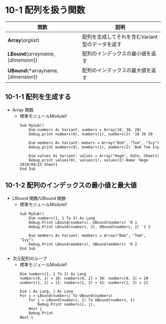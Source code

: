 # 10-1 配列を扱う関数
|関数|説明|
|---|---|
|**Array**(*arglist*)|配列を生成してそれを含むVariant型のデータを返す|
|**LBound**(*arrayname*, [*dimension*])|配列のインデックスの最小値を返す|
|**UBound**(*arrayname, [*dimension*])|配列のインデックスの最大値を返す|
## 10-1-1 配列を生成する
- Array 関数
    - 標準モジュールModule1
        ~~~
        Sub MySub()
            Dim numbers As Variant: numbers = Array(10, 30, 20)
            Debug.print numbers(0), numbers(1), numbers(2) '10 30 20

            Dim members As Variant: mebers = Array("Bob", "Tom", "Ivy")
            Debug.print mumbers(0), mumbers(1), mumbers(2) 'Bob Tom Ivy

            Dim values As Variant: values = Array("Hoge", Date, Sheet1)
            Debug.print values(0), values(1), values(2).Name 'Hoge 2019/04/25 Sheet1
        End Sub
        ~~~
## 10-1-2 配列のインデックスの最小値と最大値
- LBound 関数/UBound 関数
    - 標準モジュールModule1
        ~~~
        Sub MySub()
            Dim numbers(1, 1 To 3) As Long
            Debug.Print LBound(numbers), UBound(numbers) '0 1
            Debug.Print LBound(numbers, 2), UBound(numbers, 2) '1 3

            Dim members As Variant: members = Array("Bob", "Tom", "Ivy")
            Debug.Print LBound(members), UBound(members) '0 2
        End Sub
        ~~~
- 次元配列のループ
    - 標準モジュールModule1
        ~~~
        Dim numbers(1, 1 To 3) As Long
        numbers(0, 1) = 10: numbers(0, 2) = 30: numbers(0, 3) = 20
        numbers(1, 1) = 11: numbers(1, 2) = 31: numbers(1, 3) = 21

        Dim i As Long, j As Long
        For i = LBound(numbers) To UBound(numbers)
            For j = LBound(numbers, 2) To UBound(numbers, 2)
                Debug.Print numbers(i, j),
            Next j
            Debug.Print
        Next i
        ~~~